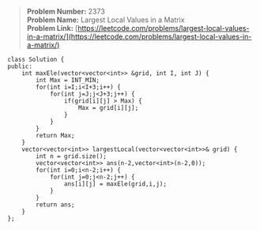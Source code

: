 > **Problem Number:** 2373 <br>
> **Problem Name:** Largest Local Values in a Matrix <br>
> **Problem Link:** [https://leetcode.com/problems/largest-local-values-in-a-matrix/](https://leetcode.com/problems/largest-local-values-in-a-matrix/) <br>

    class Solution {
    public:
        int maxEle(vector<vector<int>> &grid, int I, int J) {
            int Max = INT_MIN;
            for(int i=I;i<I+3;i++) {
                for(int j=J;j<J+3;j++) {
                    if(grid[i][j] > Max) {
                        Max = grid[i][j];
                    }
                }
            }
            return Max;
        }
        vector<vector<int>> largestLocal(vector<vector<int>>& grid) {
            int n = grid.size();
            vector<vector<int>> ans(n-2,vector<int>(n-2,0));
            for(int i=0;i<n-2;i++) {
                for(int j=0;j<n-2;j++) {
                    ans[i][j] = maxEle(grid,i,j);
                }
            }
            return ans;
        }
    };